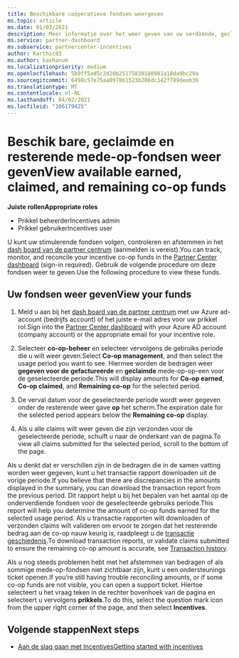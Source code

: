 ```yaml
---
title: Beschikbare coöperatieve fondsen weergeven
ms.topic: article
ms.date: 01/03/2021
description: Meer informatie over het weer geven van uw verdiende, geclaimde en resterende mede-op-fondsen, het weer geven van verval datums en het afstemmen van inconsistente bedragen.
ms.service: partner-dashboard
ms.subservice: partnercenter-incentives
author: Karthic83
ms.author: kashanum
ms.localizationpriority: medium
ms.openlocfilehash: 5b9ff5ad5c2d20b25175830188981a18da9bc29a
ms.sourcegitcommit: 6498c57e75aa097861523b206dc142f789deeb36
ms.translationtype: MT
ms.contentlocale: nl-NL
ms.lasthandoff: 04/02/2021
ms.locfileid: "106179425"
---
```

# <a name="view-available-earned-claimed-and-remaining-co-op-funds"></a><span data-ttu-id="afde1-103">Beschik bare, geclaimde en resterende mede-op-fondsen weer geven</span><span class="sxs-lookup"><span data-stu-id="afde1-103">View available earned, claimed, and remaining co-op funds</span></span>

<span data-ttu-id="afde1-104">**Juiste rollen**</span><span class="sxs-lookup"><span data-stu-id="afde1-104">**Appropriate roles**</span></span>

- <span data-ttu-id="afde1-105">Prikkel beheerder</span><span class="sxs-lookup"><span data-stu-id="afde1-105">Incentives admin</span></span>
- <span data-ttu-id="afde1-106">Prikkel gebruiker</span><span class="sxs-lookup"><span data-stu-id="afde1-106">Incentives user</span></span>

<span data-ttu-id="afde1-107">U kunt uw stimulerende fondsen volgen, controleren en afstemmen in het [dash board van de partner centrum](https://partner.microsoft.com/dashboard/) (aanmelden is vereist).</span><span class="sxs-lookup"><span data-stu-id="afde1-107">You can track, monitor, and reconcile your incentive co-op funds in the [Partner Center dashboard](https://partner.microsoft.com/dashboard/) (sign-in required).</span></span> <span data-ttu-id="afde1-108">Gebruik de volgende procedure om deze fondsen weer te geven.</span><span class="sxs-lookup"><span data-stu-id="afde1-108">Use the following procedure to view these funds.</span></span>

## <a name="view-your-funds"></a><span data-ttu-id="afde1-109">Uw fondsen weer geven</span><span class="sxs-lookup"><span data-stu-id="afde1-109">View your funds</span></span>

1. <span data-ttu-id="afde1-110">Meld u aan bij het [dash board van de partner centrum](https://partner.microsoft.com/dashboard/) met uw Azure ad-account (bedrijfs account) of het juiste e-mail adres voor uw prikkel rol.</span><span class="sxs-lookup"><span data-stu-id="afde1-110">Sign into the [Partner Center dashboard](https://partner.microsoft.com/dashboard/) with your Azure AD account (company account) or the appropriate email for your incentive role.</span></span>

2. <span data-ttu-id="afde1-111">Selecteer **co-op-beheer** en selecteer vervolgens de gebruiks periode die u wilt weer geven.</span><span class="sxs-lookup"><span data-stu-id="afde1-111">Select **Co-op management**, and then select the usage period you want to see.</span></span> <span data-ttu-id="afde1-112">Hiermee worden de bedragen weer **gegeven voor de** **gefactureerde** en **geclaimde** mede-op-op-een voor de geselecteerde periode.</span><span class="sxs-lookup"><span data-stu-id="afde1-112">This will display amounts for **Co-op earned**, **Co-op claimed**, and **Remaining co-op** for the selected period.</span></span>

3. <span data-ttu-id="afde1-113">De verval datum voor de geselecteerde periode wordt weer gegeven onder de resterende weer gave **op** het scherm.</span><span class="sxs-lookup"><span data-stu-id="afde1-113">The expiration date for the selected period appears below the **Remaining co-op** display.</span></span>  

4. <span data-ttu-id="afde1-114">Als u alle claims wilt weer geven die zijn verzonden voor de geselecteerde periode, schuift u naar de onderkant van de pagina.</span><span class="sxs-lookup"><span data-stu-id="afde1-114">To view all claims submitted for the selected period, scroll to the bottom of the page.</span></span>

<span data-ttu-id="afde1-115">Als u denkt dat er verschillen zijn in de bedragen die in de samen vatting worden weer gegeven, kunt u het transactie rapport downloaden uit de vorige periode.</span><span class="sxs-lookup"><span data-stu-id="afde1-115">If you believe that there are discrepancies in the amounts displayed in the summary, you can download the transaction report from the previous period.</span></span> <span data-ttu-id="afde1-116">Dit rapport helpt u bij het bepalen van het aantal op de onderverdiende fondsen voor de geselecteerde gebruiks periode.</span><span class="sxs-lookup"><span data-stu-id="afde1-116">This report will help you determine the amount of co-op funds earned for the selected usage period.</span></span> <span data-ttu-id="afde1-117">Als u transactie rapporten wilt downloaden of verzonden claims wilt valideren om ervoor te zorgen dat het resterende bedrag aan de co-op nauw keurig is, raadpleegt u de [transactie geschiedenis](./payout-statement.md#transaction-history).</span><span class="sxs-lookup"><span data-stu-id="afde1-117">To download transaction reports, or validate claims submitted to ensure the remaining co-op amount is accurate, see [Transaction history](./payout-statement.md#transaction-history).</span></span>

<span data-ttu-id="afde1-118">Als u nog steeds problemen hebt met het afstemmen van bedragen of als sommige mede-op-fondsen niet zichtbaar zijn, kunt u een ondersteunings ticket openen.</span><span class="sxs-lookup"><span data-stu-id="afde1-118">If you’re still having trouble reconciling amounts, or if some co-op funds are not visible, you can open a support ticket.</span></span> <span data-ttu-id="afde1-119">Hiertoe selecteert u het vraag teken in de rechter bovenhoek van de pagina en selecteert u vervolgens **prikkels**.</span><span class="sxs-lookup"><span data-stu-id="afde1-119">To do this, select the question mark icon from the upper right corner of the page, and then select **Incentives**.</span></span>

## <a name="next-steps"></a><span data-ttu-id="afde1-120">Volgende stappen</span><span class="sxs-lookup"><span data-stu-id="afde1-120">Next steps</span></span>

- [<span data-ttu-id="afde1-121">Aan de slag gaan met Incentives</span><span class="sxs-lookup"><span data-stu-id="afde1-121">Getting started with incentives</span></span>](incentives-get-started-intro.md)